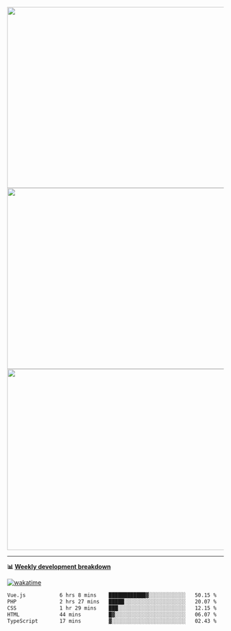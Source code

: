 <p float="left" align="middle"><img src="https://user-images.githubusercontent.com/56089155/195064669-12bd89bb-53c9-44b1-9fd8-993f93f585e1.png" width="600px" height="420px">
<img src="https://user-images.githubusercontent.com/56089155/195064706-c37aa3c8-f669-46c9-abba-1eadcbb910c5.png" width="600px" height="420px">
<img src="https://user-images.githubusercontent.com/56089155/195064753-0de674c7-4fc7-4831-a8a5-402e19cc77be.png" width="600px" height="420px"></p>

<hr />

**📊 [Weekly development breakdown](https://wakatime.com/@Ari24)**

[![wakatime](https://wakatime.com/badge/user/ca34c016-707f-4382-84cf-1823913a1423.svg)](https://wakatime.com/@ca34c016-707f-4382-84cf-1823913a1423)

<!--START_SECTION:waka-->

```txt
Vue.js           6 hrs 8 mins    ████████████▓░░░░░░░░░░░░   50.15 %
PHP              2 hrs 27 mins   █████░░░░░░░░░░░░░░░░░░░░   20.07 %
CSS              1 hr 29 mins    ███░░░░░░░░░░░░░░░░░░░░░░   12.15 %
HTML             44 mins         █▓░░░░░░░░░░░░░░░░░░░░░░░   06.07 %
TypeScript       17 mins         ▓░░░░░░░░░░░░░░░░░░░░░░░░   02.43 %
```

<!--END_SECTION:waka-->
